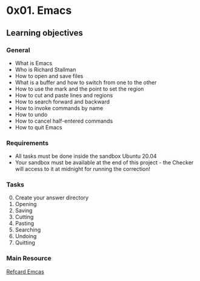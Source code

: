 # 0x01. Emacs

## Learning objectives

### General
- What is Emacs
- Who is Richard Stallman
- How to open and save files
- What is a buffer and how to switch from one to the other
- How to use the mark and the point to set the region
- How to cut and paste lines and regions
- How to search forward and backward
- How to invoke commands by name
- How to undo
- How to cancel half-entered commands
- How to quit Emacs

### Requirements
- All tasks must be done inside the sandbox Ubuntu 20.04
- Your sandbox must be available at the end of this project - the Checker will access to it at midnight for running the correction!

### Tasks
0. Create your answer directory
1. Opening
2. Saving
3. Cutting
4. Pasting
5. Searching
6. Undoing
7. Quitting

### Main Resource

[Refcard Emcas](https://www.gnu.org/software/emacs/refcards/pdf/refcard.pdf)
